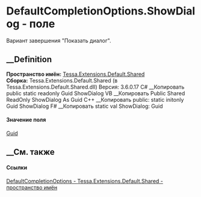 # DefaultCompletionOptions.ShowDialog - поле
Вариант завершения "Показать диалог".
## __Definition
 **Пространство имён:**
[Tessa.Extensions.Default.Shared](N_Tessa_Extensions_Default_Shared.htm)  
 **Сборка:** Tessa.Extensions.Default.Shared (в
Tessa.Extensions.Default.Shared.dll) Версия: 3.6.0.17
C# __Копировать
     public static readonly Guid ShowDialog
VB __Копировать
     Public Shared ReadOnly ShowDialog As Guid
C++ __Копировать
     public:
    static initonly Guid ShowDialog
F# __Копировать
     static val ShowDialog: Guid
#### Значение поля
[Guid](https://learn.microsoft.com/dotnet/api/system.guid)
##  __См. также
#### Ссылки
[DefaultCompletionOptions -
](T_Tessa_Extensions_Default_Shared_DefaultCompletionOptions.htm)
[Tessa.Extensions.Default.Shared - пространство
имён](N_Tessa_Extensions_Default_Shared.htm)
